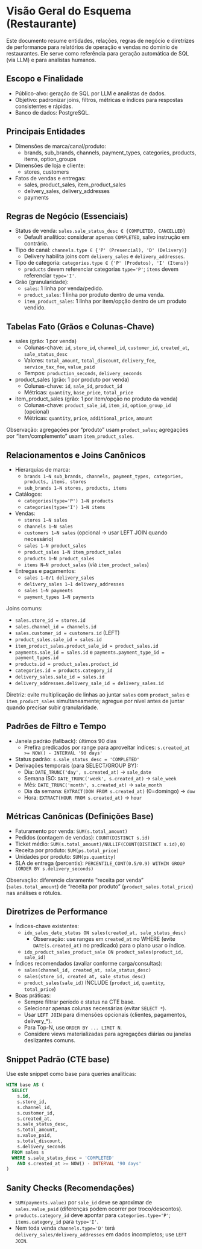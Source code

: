 
# Visão Geral do Esquema (Restaurante)

Este documento resume entidades, relações, regras de negócio e diretrizes de performance para relatórios de operação e vendas no domínio de restaurantes. Ele serve como referência para geração automática de SQL (via LLM) e para analistas humanos.

## Escopo e Finalidade
- Público-alvo: geração de SQL por LLM e analistas de dados.
- Objetivo: padronizar joins, filtros, métricas e índices para respostas consistentes e rápidas.
- Banco de dados: PostgreSQL.

## Principais Entidades
- Dimensões de marca/canal/produto:
  - brands, sub_brands, channels, payment_types, categories, products, items, option_groups
- Dimensões de loja e cliente:
  - stores, customers
- Fatos de vendas e entregas:
  - sales, product_sales, item_product_sales
  - delivery_sales, delivery_addresses
  - payments

## Regras de Negócio (Essenciais)
- Status de venda: `sales.sale_status_desc ∈ {COMPLETED, CANCELLED}`
  - Default analítico: considerar apenas `COMPLETED`, salvo instrução em contrário.
- Tipo de canal: `channels.type ∈ {'P' (Presencial), 'D' (Delivery)}`
  - Delivery habilita joins com `delivery_sales` e `delivery_addresses`.
- Tipo de categoria: `categories.type ∈ {'P' (Produtos), 'I' (Itens)}`
  - `products` devem referenciar categorias `type='P'`; `items` devem referenciar `type='I'`.
- Grão (granularidade):
  - `sales`: 1 linha por venda/pedido.
  - `product_sales`: 1 linha por produto dentro de uma venda.
  - `item_product_sales`: 1 linha por item/opção dentro de um produto vendido.

## Tabelas Fato (Grãos e Colunas-Chave)
- sales (grão: 1 por venda)
  - Colunas-chave: `id`, `store_id`, `channel_id`, `customer_id`, `created_at`, `sale_status_desc`
  - Valores: `total_amount`, `total_discount`, `delivery_fee`, `service_tax_fee`, `value_paid`
  - Tempos: `production_seconds`, `delivery_seconds`
- product_sales (grão: 1 por produto por venda)
  - Colunas-chave: `id`, `sale_id`, `product_id`
  - Métricas: `quantity`, `base_price`, `total_price`
- item_product_sales (grão: 1 por item/opção no produto da venda)
  - Colunas-chave: `product_sale_id`, `item_id`, `option_group_id` (opcional)
  - Métricas: `quantity`, `price`, `additional_price`, `amount`

Observação: agregações por “produto” usam `product_sales`; agregações por “item/complemento” usam `item_product_sales`.

## Relacionamentos e Joins Canônicos
- Hierarquias de marca:
  - `brands 1—N sub_brands, channels, payment_types, categories, products, items, stores`
  - `sub_brands 1—N stores, products, items`
- Catálogos:
  - `categories(type='P') 1—N products`
  - `categories(type='I') 1—N items`
- Vendas:
  - `stores 1—N sales`
  - `channels 1—N sales`
  - `customers 1—N sales` (opcional → usar LEFT JOIN quando necessário)
  - `sales 1—N product_sales`
  - `product_sales 1—N item_product_sales`
  - `products 1—N product_sales`
  - `items N—N product_sales` (via `item_product_sales`)
- Entregas e pagamentos:
  - `sales 1—0/1 delivery_sales`
  - `delivery_sales 1—1 delivery_addresses`
  - `sales 1—N payments`
  - `payment_types 1—N payments`

Joins comuns:
- `sales.store_id = stores.id`
- `sales.channel_id = channels.id`
- `sales.customer_id = customers.id` (LEFT)
- `product_sales.sale_id = sales.id`
- `item_product_sales.product_sale_id = product_sales.id`
- `payments.sale_id = sales.id` e `payments.payment_type_id = payment_types.id`
- `products.id = product_sales.product_id`
- `categories.id = products.category_id`
- `delivery_sales.sale_id = sales.id`
- `delivery_addresses.delivery_sale_id = delivery_sales.id`

Diretriz: evite multiplicação de linhas ao juntar `sales` com `product_sales` e `item_product_sales` simultaneamente; agregue por nível antes de juntar quando precisar subir granularidade.

## Padrões de Filtro e Tempo
- Janela padrão (fallback): últimos 90 dias
  - Prefira predicados por range para aproveitar índices:
    `s.created_at >= NOW() - INTERVAL '90 days'`
- Status padrão: `s.sale_status_desc = 'COMPLETED'`
- Derivações temporais (para SELECT/GROUP BY):
  - Dia: `DATE_TRUNC('day', s.created_at)` → `sale_date`
  - Semana ISO: `DATE_TRUNC('week', s.created_at)` → `sale_week`
  - Mês: `DATE_TRUNC('month', s.created_at)` → `sale_month`
  - Dia da semana: `EXTRACT(DOW FROM s.created_at)` (0=domingo) → `dow`
  - Hora: `EXTRACT(HOUR FROM s.created_at)` → `hour`

## Métricas Canônicas (Definições Base)
- Faturamento por venda: `SUM(s.total_amount)`
- Pedidos (contagem de vendas): `COUNT(DISTINCT s.id)`
- Ticket médio: `SUM(s.total_amount)/NULLIF(COUNT(DISTINCT s.id),0)`
- Receita por produto: `SUM(ps.total_price)`
- Unidades por produto: `SUM(ps.quantity)`
- SLA de entrega (percentis):
  `PERCENTILE_CONT(0.5/0.9) WITHIN GROUP (ORDER BY s.delivery_seconds)`

Observação: diferencie claramente “receita por venda” (`sales.total_amount`) de “receita por produto” (`product_sales.total_price`) nas análises e rótulos.

## Diretrizes de Performance
- Índices-chave existentes:
  - `idx_sales_date_status ON sales(created_at, sale_status_desc)`
    - Observação: use ranges em `created_at` no WHERE (evite `DATE(s.created_at)` no predicado) para o plano usar o índice.
  - `idx_product_sales_product_sale ON product_sales(product_id, sale_id)`
- Índices recomendados (avaliar conforme carga/consultas):
  - `sales(channel_id, created_at, sale_status_desc)`
  - `sales(store_id, created_at, sale_status_desc)`
  - `product_sales(sale_id)` INCLUDE (`product_id`, `quantity`, `total_price`)
- Boas práticas:
  - Sempre filtrar período e status na CTE base.
  - Selecionar apenas colunas necessárias (evitar `SELECT *`).
  - Usar `LEFT JOIN` para dimensões opcionais (clientes, pagamentos, delivery_*).
  - Para Top-N, use `ORDER BY ... LIMIT N`.
  - Considere views materializadas para agregações diárias ou janelas deslizantes comuns.

## Snippet Padrão (CTE base)
Use este snippet como base para queries analíticas:

```sql
WITH base AS (
  SELECT
    s.id,
    s.store_id,
    s.channel_id,
    s.customer_id,
    s.created_at,
    s.sale_status_desc,
    s.total_amount,
    s.value_paid,
    s.total_discount,
    s.delivery_seconds
  FROM sales s
  WHERE s.sale_status_desc = 'COMPLETED'
    AND s.created_at >= NOW() - INTERVAL '90 days'
)
```

## Sanity Checks (Recomendações)
- `SUM(payments.value)` por `sale_id` deve se aproximar de `sales.value_paid` (diferenças podem ocorrer por troco/descontos).
- `products.category_id` deve apontar para `categories.type='P'`; `items.category_id` para `type='I'`.
- Nem toda venda `channels.type='D'` terá `delivery_sales/delivery_addresses` em dados incompletos; use `LEFT JOIN`.
